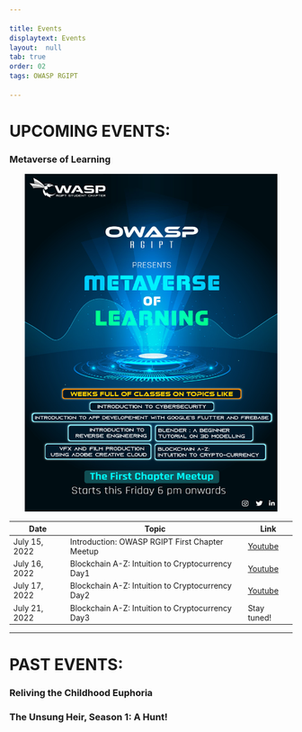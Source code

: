 ```yaml
---

title: Events
displaytext: Events
layout:  null
tab: true
order: 02
tags: OWASP RGIPT

---
```


# UPCOMING EVENTS:

### Metaverse of Learning

<p align="center">
  <img src="assets/images/MetaverseOfLearning.jpg" width="450" height="600"> 
</p>

| Date | Topic | Link |
| --- | --- | --- |
| July 15, 2022 | Introduction: OWASP RGIPT First Chapter Meetup | [Youtube](https://youtu.be/gvXmhfH-qVU)|
| July 16, 2022 | Blockchain A-Z: Intuition to Cryptocurrency Day1 | [Youtube](https://youtu.be/CThmR1DOIyw)|
| July 17, 2022 | Blockchain A-Z: Intuition to Cryptocurrency Day2 | [Youtube](https://youtu.be/RHSv0DV_A7U)|
| July 21, 2022 | Blockchain A-Z: Intuition to Cryptocurrency Day3 | Stay tuned!|

---

# PAST EVENTS:

### Reliving the Childhood Euphoria

### The Unsung Heir, Season 1: A Hunt!
